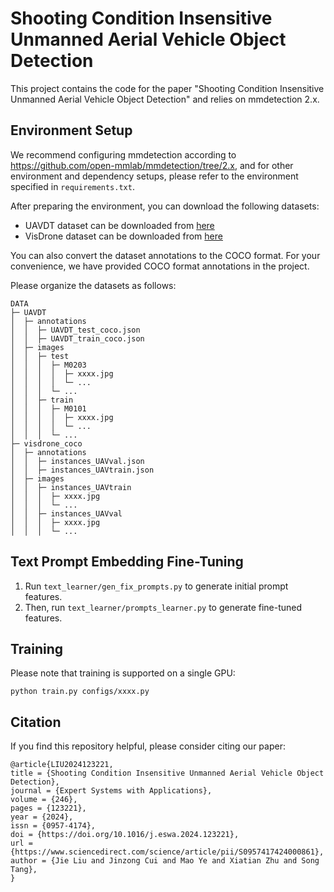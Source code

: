 # Shooting Condition Insensitive Unmanned Aerial Vehicle Object Detection

This project contains the code for the paper "Shooting Condition Insensitive Unmanned Aerial Vehicle Object Detection" and relies on mmdetection 2.x.

## Environment Setup
We recommend configuring mmdetection according to https://github.com/open-mmlab/mmdetection/tree/2.x, and for other environment and dependency setups, please refer to the environment specified in `requirements.txt`.

After preparing the environment, you can download the following datasets:
- UAVDT dataset can be downloaded from [here](https://sites.google.com/view/grli-uavdt/%E9%A6%96%E9%A1%B5)
- VisDrone dataset can be downloaded from [here](https://github.com/VisDrone/VisDrone-Dataset)

You can also convert the dataset annotations to the COCO format. For your convenience, we have provided COCO format annotations in the project.

Please organize the datasets as follows:

```shell
DATA
├─ UAVDT
│  ├─ annotations
│  │  ├─ UAVDT_test_coco.json
│  │  ├─ UAVDT_train_coco.json
│  ├─ images
│  │  ├─ test
│  │  │  ├─ M0203
│  │  │  │  ├─ xxxx.jpg
│  │  │  │  └─ ...
│  │  │  └─ ...
│  │  ├─ train
│  │  │  ├─ M0101
│  │  │  │  ├─ xxxx.jpg
│  │  │  │  └─ ...
│  │  │  └─ ...
├─ visdrone_coco
│  ├─ annotations
│  │  ├─ instances_UAVval.json
│  │  ├─ instances_UAVtrain.json
│  ├─ images
│  │  ├─ instances_UAVtrain
│  │  │  ├─ xxxx.jpg
│  │  │  └─ ...
│  │  ├─ instances_UAVval
│  │  │  ├─ xxxx.jpg
│  │  │  └─ ...
```


## Text Prompt Embedding Fine-Tuning
1. Run `text_learner/gen_fix_prompts.py` to generate initial prompt features.
2. Then, run `text_learner/prompts_learner.py` to generate fine-tuned features.

## Training
Please note that training is supported on a single GPU:

```shell
python train.py configs/xxxx.py
```

## Citation
If you find this repository helpful, please consider citing our paper:

```shell
@article{LIU2024123221,
title = {Shooting Condition Insensitive Unmanned Aerial Vehicle Object Detection},
journal = {Expert Systems with Applications},
volume = {246},
pages = {123221},
year = {2024},
issn = {0957-4174},
doi = {https://doi.org/10.1016/j.eswa.2024.123221},
url = {https://www.sciencedirect.com/science/article/pii/S0957417424000861},
author = {Jie Liu and Jinzong Cui and Mao Ye and Xiatian Zhu and Song Tang},
}
```